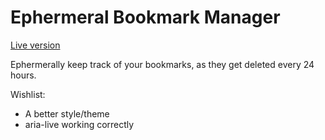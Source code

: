 # Ephermeral Bookmark Manager

[Live version](https://thinkful-ei25.github.io/arun-bookmarks-app/)

Ephermerally keep track of your bookmarks, as they get deleted every 24 hours.

Wishlist:
  - A better style/theme
  - aria-live working correctly
